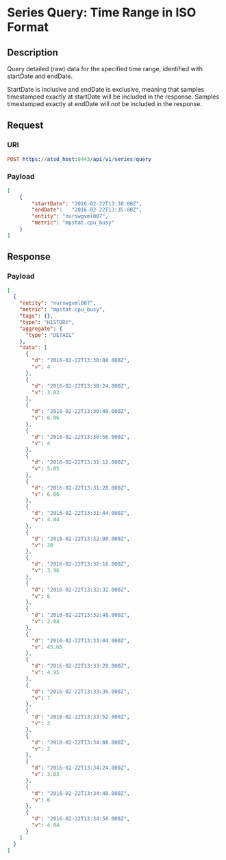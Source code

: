 # Series Query: Time Range in ISO Format

## Description

Query detailed (raw) data for the specified time range, identified with startDate and endDate.

StartDate is inclusive and endDate is exclusive, meaning that samples timestamped exactly at startDate will be included in the response. Samples timestamped exactly at endDate will _not_ be included in the response.

## Request

### URI

```elm
POST https://atsd_host:8443/api/v1/series/query
```

### Payload

```json
[
    {
        "startDate": "2016-02-22T13:30:00Z",
        "endDate":   "2016-02-22T13:35:00Z",
        "entity": "nurswgvml007",
        "metric": "mpstat.cpu_busy"
    }
]
```

## Response

### Payload

```json
[
  {
    "entity": "nurswgvml007",
    "metric": "mpstat.cpu_busy",
    "tags": {},
    "type": "HISTORY",
    "aggregate": {
      "type": "DETAIL"
    },
    "data": [
      {
        "d": "2016-02-22T13:30:08.000Z",
        "v": 4
      },
      {
        "d": "2016-02-22T13:30:24.000Z",
        "v": 3.03
      },
      {
        "d": "2016-02-22T13:30:40.000Z",
        "v": 6.06
      },
      {
        "d": "2016-02-22T13:30:56.000Z",
        "v": 4
      },
      {
        "d": "2016-02-22T13:31:12.000Z",
        "v": 5.05
      },
      {
        "d": "2016-02-22T13:31:28.000Z",
        "v": 6.06
      },
      {
        "d": "2016-02-22T13:31:44.000Z",
        "v": 4.04
      },
      {
        "d": "2016-02-22T13:32:00.000Z",
        "v": 30
      },
      {
        "d": "2016-02-22T13:32:16.000Z",
        "v": 3.96
      },
      {
        "d": "2016-02-22T13:32:32.000Z",
        "v": 6
      },
      {
        "d": "2016-02-22T13:32:48.000Z",
        "v": 2.04
      },
      {
        "d": "2016-02-22T13:33:04.000Z",
        "v": 45.65
      },
      {
        "d": "2016-02-22T13:33:20.000Z",
        "v": 4.95
      },
      {
        "d": "2016-02-22T13:33:36.000Z",
        "v": 7
      },
      {
        "d": "2016-02-22T13:33:52.000Z",
        "v": 3
      },
      {
        "d": "2016-02-22T13:34:08.000Z",
        "v": 2
      },
      {
        "d": "2016-02-22T13:34:24.000Z",
        "v": 3.03
      },
      {
        "d": "2016-02-22T13:34:40.000Z",
        "v": 6
      },
      {
        "d": "2016-02-22T13:34:56.000Z",
        "v": 4.04
      }
    ]
  }
]
```

